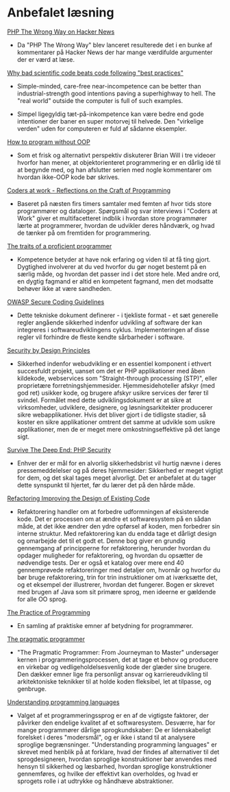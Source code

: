 # Anbefalet læsning #

[PHP The Wrong Way on Hacker News](https://news.ycombinator.com/item?id=12318615)

* Da "PHP The Wrong Way" blev lanceret resulterede det i en bunke af kommentarer på Hacker News der har mange værdifulde argumenter der er værd at læse.

[Why bad scientific code beats code following "best practices"](https://news.ycombinator.com/item?id=12377385)

* Simple-minded, care-free near-incompetence can be better than industrial-strength good intentions paving a superhighway to hell. The "real world" outside the computer is full of such examples.

* Simpel ligegyldig tæt-på-inkompetence kan være bedre end gode intentioner der baner en super motorvej til helvede. Den "virkelige verden" uden for computeren er fuld af sådanne eksempler.

[How to program without OOP](https://medium.com/@brianwill/how-to-program-without-oop-74a46e0e47a3#.squpnjz4n)

* Som et frisk og alternativt perspektiv diskuterer Brian Will i tre videoer hvorfor han mener, at objektorienteret programmering er en dårlig idé til at begynde med, og han afslutter serien med nogle kommentarer om hvordan ikke-OOP kode bør skrives.

[Coders at work - Reflections on the Craft of Programming](http://codersatwork.com/)

* Baseret på næsten firs timers samtaler med femten af hvor tids store programmører og dataloger. Spørgsmål og svar interviews i "Coders at Work" giver et multifacetteret indblik i hvordan store programmører lærte at programmerer, hvordan de udvikler deres håndværk, og hvad de tænker på om fremtiden for programmering.

[The traits of a proficient programmer](https://www.oreilly.com/ideas/the-traits-of-a-proficient-programmer)

* Kompetence betyder at have nok erfaring og viden til at få ting gjort. Dygtighed involverer at du ved hvorfor du gør noget bestemt på en særlig måde, og hvordan det passer ind i det store hele. Med andre ord, en dygtig fagmand er altid en kompetent fagmand, men det modsatte behøver ikke at være sandheden.

[OWASP Secure Coding Guidelines](https://www.owasp.org/images/0/08/OWASP_SCP_Quick_Reference_Guide_v2.pdf)

* Dette tekniske dokument definerer - i tjekliste format - et sæt generelle regler angående sikkerhed indenfor udvikling af software der kan integreres i softwareudviklingens cyklus. Implementeringen af disse regler vil forhindre de fleste kendte sårbarheder i software.

[Security by Design Principles](https://www.owasp.org/index.php/Security_by_Design_Principles)

* Sikkerhed indenfor webudvikling er en essentiel komponent i ethvert succesfuldt projekt, uanset om det er PHP applikationer med åben kildekode, webservices som "Straight-through processing (STP)", eller proprietære forretningshjemmesider. Hjemmesidehoteller afskyr (med god ret) usikker kode, og brugere afskyr usikre services der fører til svindel. Formålet med dette udviklingsdokument er at sikre at virksomheder, udviklere, designere, og løsningsarkitekter producerer sikre webapplikationer. Hvis det bliver gjort i de tidligste stadier, så koster en sikre applikationer omtrent det samme at udvikle som usikre applikationer, men de er meget mere omkostningseffektive på det lange sigt.

[Survive The Deep End: PHP Security](http://phpsecurity.readthedocs.io/en/latest/)

* Enhver der er mål for en alvorlig sikkerhedsbrist vil hurtig nævne i deres pressemeddelelser og på deres hjemmesider: Sikkerhed er meget vigtigt for dem, og det skal tages meget alvorligt. Det er anbefalet at du tager dette synspunkt til hjertet, før du lærer det på den hårde måde.

[Refactoring Improving the Design of Existing Code](https://openlibrary.org/books/OL7407595M/Refactoring)

* Refaktorering handler om at forbedre udformningen af eksisterende kode. Det er processen om at ændre et softwaresystem på en sådan måde, at det ikke ændrer den ydre opførsel af koden, men forbedrer sin interne struktur. Med refaktorering kan du endda tage et dårligt design og omarbejde det til et godt et. Denne bog giver en grundig gennemgang af principperne for refaktorering, herunder hvordan du opdager muligheder for refaktorering, og hvordan du opsætter de nødvendige tests. Der er også et katalog over mere end 40 gennemprøvede refaktoreringer med detaljer om, hvornår og hvorfor du bør bruge refaktorering, trin for trin instruktioner om at iværksætte det, og et eksempel der illustrerer, hvordan det fungerer. Bogen er skrevet med brugen af Java som sit primære sprog, men ideerne er gældende for alle OO sprog.

[The Practice of Programming](https://openlibrary.org/works/OL15333872W/The_Practice_of_Programming_%28Addison-Wesley_Professional_Computing_Series%29)

* En samling af praktiske emner af betydning for programmører.

[The pragmatic programmer](https://openlibrary.org/works/OL5748544W/The_pragmatic_programmer)

* "The Pragmatic Programmer: From Journeyman to Master" undersøger kernen i programmeringsprocessen, det at tage et behov og producere en virkebar og vedligeholdelsesvenlig kode der glæder sine brugere. Den dækker emner lige fra personligt ansvar og karriereudvikling til arkitektoniske teknikker til at holde koden fleksibel, let at tilpasse, og genbruge.

[Understanding programming languages](https://openlibrary.org/works/OL1875800W/Understanding_programming_languages)

* Valget af et programmeringssprog er en af de vigtigste faktorer, der påvirker den endelige kvalitet af et softwaresystem. Desværre, har for mange programmører dårlige sprogkundskaber: De er lidenskabeligt forelsket i deres "modersmål", og er ikke i stand til at analysere sproglige begrænsninger. "Understanding programming languages" er skrevet med henblik på at forklare, hvad der findes af alternativer til det sprogdesigneren, hvordan sproglige konstruktioner bør anvendes med hensyn til sikkerhed og læsbarhed, hvordan sproglige konstruktioner gennemføres, og hvilke der effektivt kan overholdes, og hvad er sprogets rolle i at udtrykke og håndhæve abstraktioner.
